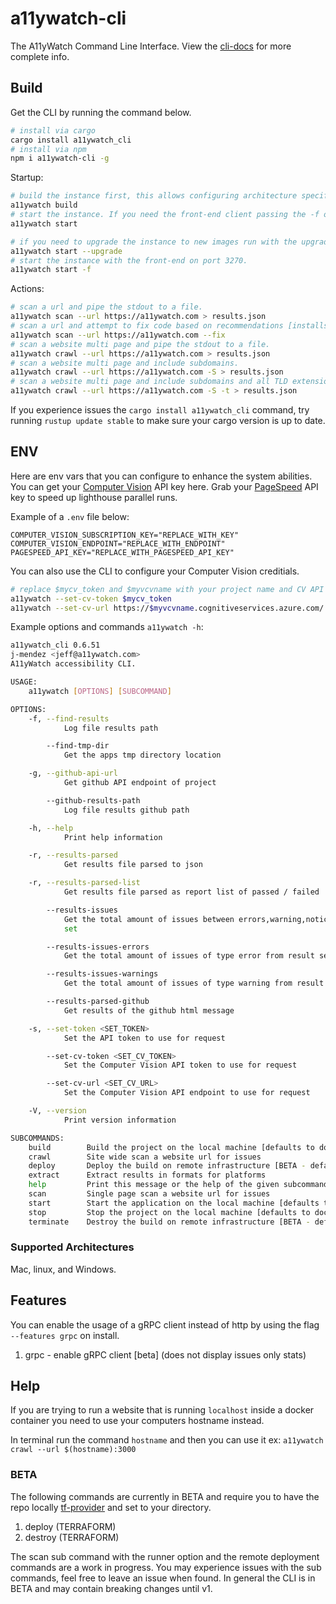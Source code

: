 # a11ywatch-cli

The A11yWatch Command Line Interface. View the [cli-docs](https://docs.a11ywatch.com/documentation/cli/) for more complete info.

## Build

Get the CLI by running the command below.

```sh
# install via cargo
cargo install a11ywatch_cli
# install via npm
npm i a11ywatch-cli -g
```

Startup:

```sh
# build the instance first, this allows configuring architecture specifics like m1 chips.
a11ywatch build
# start the instance. If you need the front-end client passing the -f option [min of 1.25gb of memory required alloc to docker resource].
a11ywatch start

# if you need to upgrade the instance to new images run with the upgrade flag.
a11ywatch start --upgrade
# start the instance with the front-end on port 3270.
a11ywatch start -f
```

Actions:

```sh
# scan a url and pipe the stdout to a file.
a11ywatch scan --url https://a11ywatch.com > results.json
# scan a url and attempt to fix code based on recommendations [installs the fast ripgrep crate for search].
a11ywatch scan --url https://a11ywatch.com --fix
# scan a website multi page and pipe the stdout to a file.
a11ywatch crawl --url https://a11ywatch.com > results.json
# scan a website multi page and include subdomains.
a11ywatch crawl --url https://a11ywatch.com -S > results.json
# scan a website multi page and include subdomains and all TLD extensions.
a11ywatch crawl --url https://a11ywatch.com -S -t > results.json
```

If you experience issues the `cargo install a11ywatch_cli` command, try running `rustup update stable` to make sure your cargo version is up to date.

## ENV

Here are env vars that you can configure to enhance the system abilities.
You can get your [Computer Vision](https://azure.microsoft.com/en-us/services/cognitive-services/computer-vision/) API key here.
Grab your [PageSpeed](https://developers.google.com/speed/docs/insights/v5/get-started#APIKey) API key to speed up lighthouse parallel runs.

Example of a `.env` file below:

```
COMPUTER_VISION_SUBSCRIPTION_KEY="REPLACE_WITH_KEY"
COMPUTER_VISION_ENDPOINT="REPLACE_WITH_ENDPOINT"
PAGESPEED_API_KEY="REPLACE_WITH_PAGESPEED_API_KEY"
```

You can also use the CLI to configure your Computer Vision creditials.

```sh
# replace $mycv_token and $myvcvname with your project name and CV API url
a11ywatch --set-cv-token $mycv_token
a11ywatch --set-cv-url https://$myvcvname.cognitiveservices.azure.com/
```

Example options and commands `a11ywatch -h`:

```sh
a11ywatch_cli 0.6.51
j-mendez <jeff@a11ywatch.com>
A11yWatch accessibility CLI.

USAGE:
    a11ywatch [OPTIONS] [SUBCOMMAND]

OPTIONS:
    -f, --find-results
            Log file results path

        --find-tmp-dir
            Get the apps tmp directory location

    -g, --github-api-url
            Get github API endpoint of project

        --github-results-path
            Log file results github path

    -h, --help
            Print help information

    -r, --results-parsed
            Get results file parsed to json

    -r, --results-parsed-list
            Get results file parsed as report list of passed / failed

        --results-issues
            Get the total amount of issues between errors,warning,notice that occured for the result
            set

        --results-issues-errors
            Get the total amount of issues of type error from result set

        --results-issues-warnings
            Get the total amount of issues of type warning from result set

        --results-parsed-github
            Get results of the github html message

    -s, --set-token <SET_TOKEN>
            Set the API token to use for request

        --set-cv-token <SET_CV_TOKEN>
            Set the Computer Vision API token to use for request

        --set-cv-url <SET_CV_URL>
            Set the Computer Vision API endpoint to use for request

    -V, --version
            Print version information

SUBCOMMANDS:
    build        Build the project on the local machine [defaults to docker runtime]
    crawl        Site wide scan a website url for issues
    deploy       Deploy the build on remote infrastructure [BETA - defaults: GCP]
    extract      Extract results in formats for platforms
    help         Print this message or the help of the given subcommand(s)
    scan         Single page scan a website url for issues
    start        Start the application on the local machine [defaults to docker runtime]
    stop         Stop the project on the local machine [defaults to docker runtime]
    terminate    Destroy the build on remote infrastructure [BETA - defaults: GCP]
```

### Supported Architectures

Mac, linux, and Windows.

## Features

You can enable the usage of a gRPC client instead of http by using the flag `--features grpc` on install.

1. grpc - enable gRPC client [beta] (does not display issues only stats)

## Help

If you are trying to run a website that is running `localhost` inside a docker container you need to use your computers hostname instead.

In terminal run the command `hostname` and then you can use it ex: `a11ywatch crawl --url $(hostname):3000`

### BETA

The following commands are currently in BETA and require you to have the repo locally [tf-provider](https://github.com/A11yWatch/terraform-provider) and set to your directory.

1. deploy (TERRAFORM)
1. destroy (TERRAFORM)

The scan sub command with the runner option and the remote deployment commands are a work in progress. You may experience issues with the sub commands, feel free to leave an issue when found. In general the CLI is in BETA and may contain breaking changes until v1.
